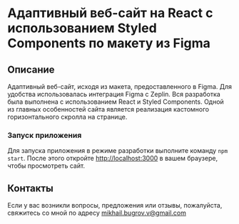 # Адаптивный веб-сайт на React с использованием Styled Components по макету из Figma

## Описание
Адаптивный веб-сайт, исходя из макета, предоставленного в Figma. Для удобства использовалась интеграция Figma с Zeplin. Вся разработка была выполнена с использованием React и Styled Components. Одной из главных особенностей сайта является реализация кастомного горизонтального скролла на странице. 

### Запуск приложения

Для запуска приложения в режиме разработки выполните команду `npm start`.
После этого откройте [http://localhost:3000](http://localhost:3000) в вашем браузере, чтобы просмотреть сайт.

## Контакты

Если у вас возникли вопросы, предложения или отзывы, пожалуйста, свяжитесь со мной по адресу [mikhail.bugrov.v@gmail.com](mailto:mikhail.bugrov.v@gmail.com)
